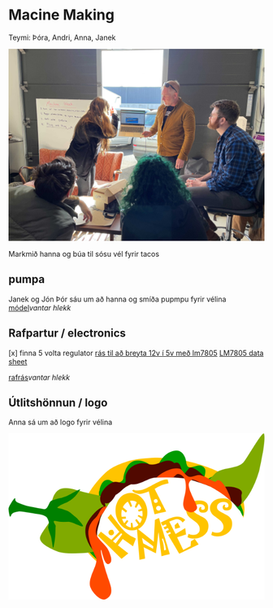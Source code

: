 # Macine Making

Teymi: Þóra, Andri, Anna, Janek

![Undirbúningur](../img/Machine_making/Machinemaking1.jpg)

Markmið hanna og búa til sósu vél fyrir tacos

## pumpa

Janek og Jón Þór sáu um að hanna og smíða pupmpu fyrir vélina
[módel]()*vantar hlekk*

## Rafpartur / electronics

[x] finna 5 volta regulator
[rás til að breyta 12v í 5v með lm7805](https://www.circuits-diy.com/12v-to-5v-converter-using-lm7805-ic-power-supply/)
[LM7805 data sheet](https://www.sparkfun.com/datasheets/Components/LM7805.pdf)

[rafrás]()*vantar hlekk*

## Útlitshönnun / logo

Anna sá um að logo fyrir vélina

![Logo](../img/Machine_making/Color_Logo.png)
